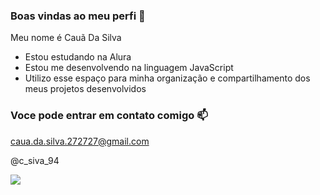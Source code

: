 ### Boas vindas ao meu perfi 🙂

Meu nome é Cauã Da Silva

- Estou estudando na Alura
- Estou me desenvolvendo na linguagem JavaScript
- Utilizo esse espaço para minha organização e compartilhamento dos meus projetos desenvolvidos

### Voce pode entrar em contato comigo 📫

caua.da.silva.272727@gmail.com

@c_siva_94

![](https://tenor.com/pt-BR/view/welcome-back-добро-пожаловать-welcome-home-greetings-welcome-gif-5804466375560660797)
